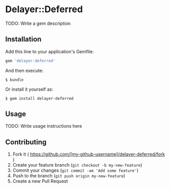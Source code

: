 # Delayer::Deferred

TODO: Write a gem description

## Installation

Add this line to your application's Gemfile:

```ruby
gem 'delayer-deferred'
```

And then execute:

    $ bundle

Or install it yourself as:

    $ gem install delayer-deferred

## Usage

TODO: Write usage instructions here

## Contributing

1. Fork it ( https://github.com/[my-github-username]/delayer-deferred/fork )
2. Create your feature branch (`git checkout -b my-new-feature`)
3. Commit your changes (`git commit -am 'Add some feature'`)
4. Push to the branch (`git push origin my-new-feature`)
5. Create a new Pull Request
